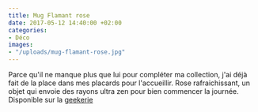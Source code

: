 ```yaml
---
title: Mug Flamant rose
date: 2017-05-12 14:40:00 +02:00
categories:
- Déco
images:
- "/uploads/mug-flamant-rose.jpg"
---
```


Parce qu'il ne manque plus que lui pour compléter ma collection, j'ai déjà fait de la place dans mes placards pour l'accueillir. Rose rafraichissant, un objet qui envoie des rayons ultra zen pour bien commencer la journée. Disponible sur la [geekerie](http://lageekerie.com/mug-flamant-rose.html?gclid=CjwKEAjwutXIBRDV7-SDvdiNsUoSJACIlTqlNlw3CetmIoq2IzxpFXorj-JFSKG0vFK5uP3sJFVSwBoCkJHw_wcB)
